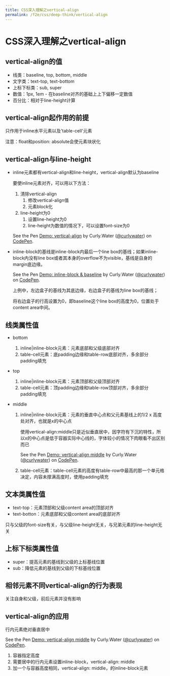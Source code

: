 ```yaml
---
title: CSS深入理解之vertical-align
permalink: /f2e/css/deep-think/vertical-align
---
```


# CSS深入理解之vertical-align

## vertical-align的值

- 线类：baseline, top, bottom, middle
- 文字类：text-top, text-bottom
- 上标下标类：sub, super
- 数值：1px, 1em - 在baseline对齐的基础上上下偏移一定数值
- 百分比：相对于line-height计算

## vertical-align起作用的前提

只作用于inline水平元素以及'table-cell'元素

注意：float和position: absolute会使元素块状化

## vertical-align与line-height

- inline元素都有vertical-align和line-height，vertical-align默认为baseline

  要使inline元素对齐，可以用以下方法：

  1. 清除vertical-align
     1. 修改vertical-align值
     2. 元素block化
  2. line-height为0
     1. 设置line-height为0
     2. line-height为数值的情况下，可以设置font-size为0

  <p data-height="265" data-theme-id="0" data-slug-hash="BGgPby" data-default-tab="css,result" data-user="curlywater" data-pen-title="Demo: vertical-align" class="codepen">See the Pen <a href="https://codepen.io/curlywater/pen/BGgPby/">Demo: vertical-align</a> by Curly.Water (<a href="https://codepen.io/curlywater">@curlywater</a>) on <a href="https://codepen.io">CodePen</a>.</p>
  <script async src="https://static.codepen.io/assets/embed/ei.js"></script>

- inline-block的基线是inline-block内最后一个line box的基线；如果inline-block内没有line box或者其本身的overflow不为visible，基线是自身的margin底边缘。

  <p data-height="265" data-theme-id="0" data-slug-hash="LXKJyv" data-default-tab="js,result" data-user="curlywater" data-pen-title="Demo: inline-block & baseline" class="codepen">See the Pen <a href="https://codepen.io/curlywater/pen/LXKJyv/">Demo: inline-block & baseline</a> by Curly.Water (<a href="https://codepen.io/curlywater">@curlywater</a>) on <a href="https://codepen.io">CodePen</a>.</p>
  <script async src="https://static.codepen.io/assets/embed/ei.js"></script>

  上例中，左边盒子的基线为其底边缘，右边盒子的基线为line box的基线；

  将右边盒子的行高设置为0，即baseline这个line box的高度为0，位置处于content area中间。

## 线类属性值

- bottom

  1. inline|inline-block元素：元素底部和父级底部对齐
  2. table-cell元素：底padding边缘和table-row底部对齐，多余部分padding填充

- top

  1. inline|inline-block元素：元素顶部和父级顶部对齐
  2. table-cell元素：顶padding边缘和table-row顶部对齐，多余部分padding填充

- middle

  1. inline|inline-block元素：元素的垂直中心点和父元素基线上的1/2 x 高度处对齐，也就是x的中心点

     使用vertical-align:middle只是近似垂直居中，因字符有下沉的特性，所以x的中心点是低于容器实际中心线的，字体较小的情况下肉眼看不出区别而已

     <p data-height="265" data-theme-id="0" data-slug-hash="bQPmpv" data-default-tab="result" data-user="curlywater" data-pen-title="Demo: vertical-align middle" class="codepen">See the Pen <a href="https://codepen.io/curlywater/pen/bQPmpv/">Demo: vertical-align middle</a> by Curly.Water (<a href="https://codepen.io/curlywater">@curlywater</a>) on <a href="https://codepen.io">CodePen</a>.</p>
     <script async src="https://static.codepen.io/assets/embed/ei.js"></script>

  2. table-cell元素：table-cell元素的高度有table-row中最高的那一个单元格决定，内容未撑满高度时，使用padding填充

## 文本类属性值

- text-top：元素顶部和父级content area的顶部对齐
- text-botton：元素底部和父级content area的底部对齐

只与父级的font-size有关，与父级line-height无关，与兄弟元素的line-height无关

## 上标下标类属性值

- super：提高元素的基线到父级的上标基线位置
- sub：降低元素的基线到父级的下标基线位置

## 相邻元素不同vertical-align的行为表现

关注自身和父级，前后元素并没有影响

## vertical-align的应用

行内元素绝对垂直居中

<p data-height="265" data-theme-id="0" data-slug-hash="jQgwxP" data-default-tab="css,result" data-user="curlywater" data-pen-title="Demo: vertical-align middle" class="codepen">See the Pen <a href="https://codepen.io/curlywater/pen/jQgwxP/">Demo: vertical-align middle</a> by Curly.Water (<a href="https://codepen.io/curlywater">@curlywater</a>) on <a href="https://codepen.io">CodePen</a>.</p>
<script async src="https://static.codepen.io/assets/embed/ei.js"></script>

1. 容器指定高度
2. 需要居中的行内元素设置inline-block，vertical-align: middle
3. 加一个与容器高度相同，vertical-align: middle，的inline-block元素


